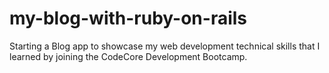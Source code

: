 # my-blog-with-ruby-on-rails
Starting a Blog app to showcase my web development technical skills that I learned by joining the CodeCore Development Bootcamp.
